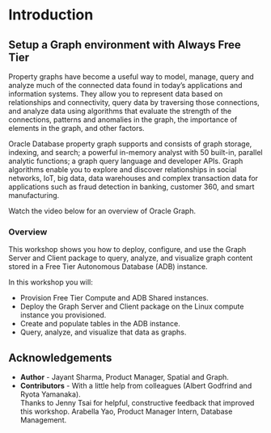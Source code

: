 # Introduction

## Setup a Graph environment with Always Free Tier
Property graphs have become a useful way to model, manage, query and analyze much of the connected data found in today’s applications and information systems.  They allow you to represent data based on relationships and connectivity, query data by traversing those connections, and analyze data using algorithms that evaluate the strength of the connections, patterns and anomalies in the graph, the importance of elements in the graph, and other factors.

Oracle Database property graph supports and consists of graph storage, indexing, and search; a powerful in-memory analyst with 50 built-in, parallel analytic functions; a graph query language and developer APIs. Graph algorithms enable you to explore and discover relationships in social networks, IoT, big data, data warehouses and complex transaction data for applications such as fraud detection in banking, customer 360, and smart manufacturing.

Watch the video below for an overview of Oracle Graph.
[](youtube:-DYVgYJPbQA)

### Overview
This workshop shows you how to deploy, configure, and use the Graph Server and Client package to query, analyze, and visualize graph content stored in a Free Tier Autonomous Database (ADB) instance.

In this workshop you will:
- Provision Free Tier Compute and ADB Shared instances.
- Deploy the Graph Server and Client package on the Linux compute instance you provisioned.
- Create and populate tables in the ADB instance.
- Query, analyze, and visualize that data as graphs.

## Acknowledgements ##

* **Author** - Jayant Sharma, Product Manager, Spatial and Graph.  
* **Contributors** - With a little help from colleagues (Albert Godfrind and Ryota Yamanaka).  
    Thanks to Jenny Tsai for helpful, constructive feedback that improved this workshop.
    Arabella Yao, Product Manager Intern, Database Management.

